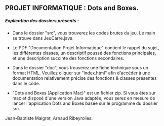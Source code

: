 ## PROJET INFORMATIQUE :  Dots and Boxes.

##### Explication des dossiers présents :

* Dans le dossier "src", vous trouverez les codes brutes du jeu. Le main se trouve dans JeuCarre.java.

* Le PDF "Documentation Projet Informatique" contient le rappel du sujet, les différentes classes, un descriptif poussé des fonctions principales, et une description succinte des fonctions secondaires.

* Dans le dossier "doc", vous trouverez une fiche technique sous un format HTML. Veuillez cliquer sur "index.html" afin d'accéder à une documentation relativement précise des fonctions & classes présentes dans le code.

* "Dots and Boxes (Application Mac)" est un fichier zip. Si vous êtes sur mac et disposé d'une version Java adaptée, vous serez en mesure de lancer l'application Dots and Boxes basée sur le programme du dossier src.

Jean-Baptiste Maigrot,
Arnaud Ribeyrolles.
